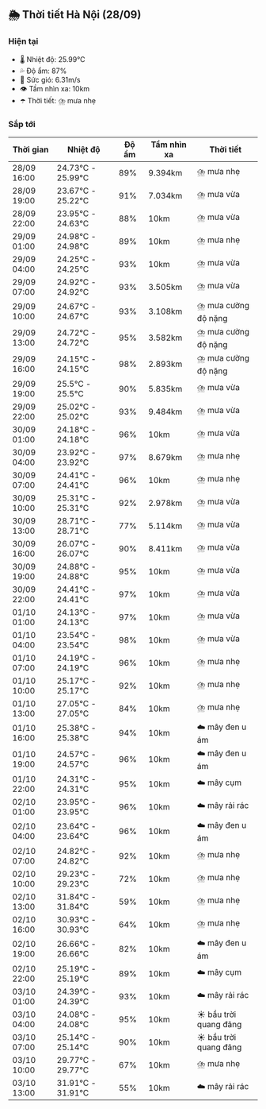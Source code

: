 ## 🌦️ Thời tiết Hà Nội (28/09)

### Hiện tại

- 🌡️ Nhiệt độ: 25.99℃
- 💦 Độ ẩm: 87%
- 💨 Sức gió: 6.31m/s
- 👁️ Tầm nhìn xa: 10km
- ☂️ Thời tiết: ⛈️ mưa nhẹ

### Sắp tới

| Thời gian | Nhiệt độ | Độ ẩm | Tầm nhìn xa | Thời tiết |
| --- | --- | --- | --- | --- |
| 28/09 16:00 | 24.73℃ - 25.99℃ | 89% | 9.394km | ⛈️ mưa nhẹ |
| 28/09 19:00 | 23.67℃ - 25.22℃ | 91% | 7.034km | ⛈️ mưa vừa |
| 28/09 22:00 | 23.95℃ - 24.63℃ | 88% | 10km | ⛈️ mưa vừa |
| 29/09 01:00 | 24.98℃ - 24.98℃ | 89% | 10km | ⛈️ mưa nhẹ |
| 29/09 04:00 | 24.25℃ - 24.25℃ | 93% | 10km | ⛈️ mưa vừa |
| 29/09 07:00 | 24.92℃ - 24.92℃ | 93% | 3.505km | ⛈️ mưa vừa |
| 29/09 10:00 | 24.67℃ - 24.67℃ | 93% | 3.108km | ⛈️ mưa cường độ nặng |
| 29/09 13:00 | 24.72℃ - 24.72℃ | 95% | 3.582km | ⛈️ mưa cường độ nặng |
| 29/09 16:00 | 24.15℃ - 24.15℃ | 98% | 2.893km | ⛈️ mưa cường độ nặng |
| 29/09 19:00 | 25.5℃ - 25.5℃ | 90% | 5.835km | ⛈️ mưa vừa |
| 29/09 22:00 | 25.02℃ - 25.02℃ | 93% | 9.484km | ⛈️ mưa vừa |
| 30/09 01:00 | 24.18℃ - 24.18℃ | 96% | 10km | ⛈️ mưa vừa |
| 30/09 04:00 | 23.92℃ - 23.92℃ | 97% | 8.679km | ⛈️ mưa nhẹ |
| 30/09 07:00 | 24.41℃ - 24.41℃ | 96% | 10km | ⛈️ mưa nhẹ |
| 30/09 10:00 | 25.31℃ - 25.31℃ | 92% | 2.978km | ⛈️ mưa vừa |
| 30/09 13:00 | 28.71℃ - 28.71℃ | 77% | 5.114km | ⛈️ mưa vừa |
| 30/09 16:00 | 26.07℃ - 26.07℃ | 90% | 8.411km | ⛈️ mưa vừa |
| 30/09 19:00 | 24.88℃ - 24.88℃ | 95% | 10km | ⛈️ mưa vừa |
| 30/09 22:00 | 24.41℃ - 24.41℃ | 97% | 10km | ⛈️ mưa vừa |
| 01/10 01:00 | 24.13℃ - 24.13℃ | 97% | 10km | ⛈️ mưa vừa |
| 01/10 04:00 | 23.54℃ - 23.54℃ | 98% | 10km | ⛈️ mưa vừa |
| 01/10 07:00 | 24.19℃ - 24.19℃ | 96% | 10km | ⛈️ mưa nhẹ |
| 01/10 10:00 | 25.17℃ - 25.17℃ | 92% | 10km | ⛈️ mưa nhẹ |
| 01/10 13:00 | 27.05℃ - 27.05℃ | 84% | 10km | ⛈️ mưa nhẹ |
| 01/10 16:00 | 25.38℃ - 25.38℃ | 94% | 10km | ☁️ mây đen u ám |
| 01/10 19:00 | 24.57℃ - 24.57℃ | 96% | 10km | ☁️ mây đen u ám |
| 01/10 22:00 | 24.31℃ - 24.31℃ | 95% | 10km | ☁️ mây cụm |
| 02/10 01:00 | 23.95℃ - 23.95℃ | 96% | 10km | ☁️ mây rải rác |
| 02/10 04:00 | 23.64℃ - 23.64℃ | 96% | 10km | ☁️ mây đen u ám |
| 02/10 07:00 | 24.82℃ - 24.82℃ | 92% | 10km | ⛈️ mưa nhẹ |
| 02/10 10:00 | 29.23℃ - 29.23℃ | 72% | 10km | ⛈️ mưa nhẹ |
| 02/10 13:00 | 31.84℃ - 31.84℃ | 59% | 10km | ⛈️ mưa nhẹ |
| 02/10 16:00 | 30.93℃ - 30.93℃ | 64% | 10km | ⛈️ mưa nhẹ |
| 02/10 19:00 | 26.66℃ - 26.66℃ | 82% | 10km | ☁️ mây đen u ám |
| 02/10 22:00 | 25.19℃ - 25.19℃ | 89% | 10km | ☁️ mây cụm |
| 03/10 01:00 | 24.39℃ - 24.39℃ | 93% | 10km | ☁️ mây rải rác |
| 03/10 04:00 | 24.08℃ - 24.08℃ | 95% | 10km | ☀️ bầu trời quang đãng |
| 03/10 07:00 | 25.14℃ - 25.14℃ | 90% | 10km | ☀️ bầu trời quang đãng |
| 03/10 10:00 | 29.77℃ - 29.77℃ | 67% | 10km | ⛈️ mưa nhẹ |
| 03/10 13:00 | 31.91℃ - 31.91℃ | 55% | 10km | ☁️ mây rải rác |
